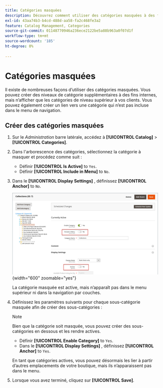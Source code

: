 ```yaml
---
title: Catégories masquées
description: Découvrez comment utiliser des catégories masquées à des fins internes ou pour créer un lien vers une catégorie qui n’est pas incluse dans le menu de navigation.
exl-id: 43aa74b3-b4cd-488d-aa58-fa2c468fe3a2
feature: Catalog Management, Categories
source-git-commit: 01148770946a236ece2122be5a88b963a0f07d1f
workflow-type: tm+mt
source-wordcount: '185'
ht-degree: 0%

---
```


# Catégories masquées

Il existe de nombreuses façons d’utiliser des catégories masquées. Vous pouvez créer des niveaux de catégorie supplémentaires à des fins internes, mais n’afficher que les catégories de niveau supérieur à vos clients. Vous pouvez également créer un lien vers une catégorie qui n’est pas incluse dans le menu de navigation.

## Créer des catégories masquées

1. Sur le _Administration_ barre latérale, accédez à **[!UICONTROL Catalog]** > **[!UICONTROL Categories]**.

1. Dans l&#39;arborescence des catégories, sélectionnez la catégorie à masquer et procédez comme suit :

   - Définir **[!UICONTROL Is Active]** to `Yes`.
   - Définir **[!UICONTROL Include in Menu]** to `No`.

1. Dans le **[!UICONTROL Display Settings]** , définissez **[!UICONTROL Anchor]** to `No`.

   ![Catégorie masquée](./assets/hidden-categories.png){width="600" zoomable="yes"}

   La catégorie masquée est active, mais n’apparaît pas dans le menu supérieur ni dans la navigation par couches.

1. Définissez les paramètres suivants pour chaque sous-catégorie masquée afin de créer des sous-catégories :

   >[!NOTE]
   >
   >Bien que la catégorie soit masquée, vous pouvez créer des sous-catégories en dessous et les rendre actives.

   - Définir **[!UICONTROL Enable Category]** to `Yes`.
   - Dans le **[!UICONTROL Display Settings]** , définissez **[!UICONTROL Anchor]** to `Yes`.

   En tant que catégories actives, vous pouvez désormais les lier à partir d’autres emplacements de votre boutique, mais ils n’apparaissent pas dans le menu.

1. Lorsque vous avez terminé, cliquez sur **[!UICONTROL Save]**.
